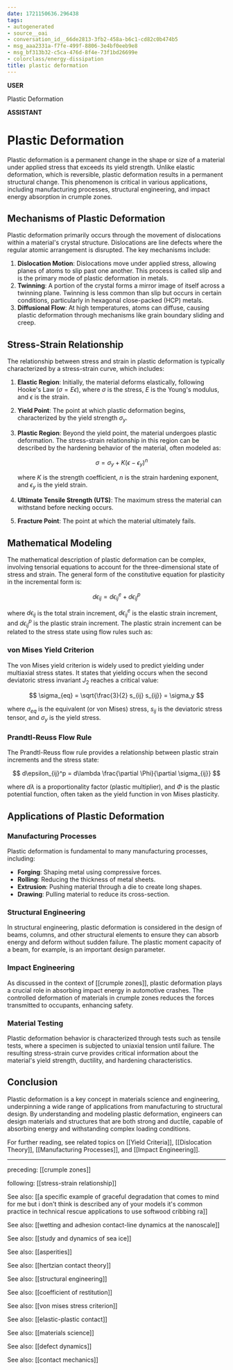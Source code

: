 ```yaml
---
date: 1721150636.296438
tags:
- autogenerated
- source__oai
- conversation_id__66de2813-3fb2-458a-b6c1-cd82c0b474b5
- msg_aaa2331a-f7fe-499f-8806-3e4bf0eeb9e8
- msg_bf313b32-c5ca-476d-8f4e-73f1bd26699e
- colorclass/energy-dissipation
title: plastic deformation
---
```


**USER**

Plastic Deformation


**ASSISTANT**

# Plastic Deformation

Plastic deformation is a permanent change in the shape or size of a material under applied stress that exceeds its yield strength. Unlike elastic deformation, which is reversible, plastic deformation results in a permanent structural change. This phenomenon is critical in various applications, including manufacturing processes, structural engineering, and impact energy absorption in crumple zones.

## Mechanisms of Plastic Deformation

Plastic deformation primarily occurs through the movement of dislocations within a material's crystal structure. Dislocations are line defects where the regular atomic arrangement is disrupted. The key mechanisms include:

1. **Dislocation Motion**: Dislocations move under applied stress, allowing planes of atoms to slip past one another. This process is called slip and is the primary mode of plastic deformation in metals.
2. **Twinning**: A portion of the crystal forms a mirror image of itself across a twinning plane. Twinning is less common than slip but occurs in certain conditions, particularly in hexagonal close-packed (HCP) metals.
3. **Diffusional Flow**: At high temperatures, atoms can diffuse, causing plastic deformation through mechanisms like grain boundary sliding and creep.

## Stress-Strain Relationship

The relationship between stress and strain in plastic deformation is typically characterized by a stress-strain curve, which includes:

1. **Elastic Region**: Initially, the material deforms elastically, following Hooke's Law ($\sigma = E\epsilon$), where $\sigma$ is the stress, $E$ is the Young's modulus, and $\epsilon$ is the strain.
2. **Yield Point**: The point at which plastic deformation begins, characterized by the yield strength $\sigma_y$.
3. **Plastic Region**: Beyond the yield point, the material undergoes plastic deformation. The stress-strain relationship in this region can be described by the hardening behavior of the material, often modeled as:
   
   $$
   \sigma = \sigma_y + K (\epsilon - \epsilon_y)^n
   $$
   
   where $K$ is the strength coefficient, $n$ is the strain hardening exponent, and $\epsilon_y$ is the yield strain.
4. **Ultimate Tensile Strength (UTS)**: The maximum stress the material can withstand before necking occurs.
5. **Fracture Point**: The point at which the material ultimately fails.

## Mathematical Modeling

The mathematical description of plastic deformation can be complex, involving tensorial equations to account for the three-dimensional state of stress and strain. The general form of the constitutive equation for plasticity in the incremental form is:

$$
d\epsilon_{ij} = d\epsilon_{ij}^e + d\epsilon_{ij}^p
$$

where $d\epsilon_{ij}$ is the total strain increment, $d\epsilon_{ij}^e$ is the elastic strain increment, and $d\epsilon_{ij}^p$ is the plastic strain increment. The plastic strain increment can be related to the stress state using flow rules such as:

### von Mises Yield Criterion

The von Mises yield criterion is widely used to predict yielding under multiaxial stress states. It states that yielding occurs when the second deviatoric stress invariant $J_2$ reaches a critical value:

$$
\sigma_{eq} = \sqrt{\frac{3}{2} s_{ij} s_{ij}} = \sigma_y
$$

where $\sigma_{eq}$ is the equivalent (or von Mises) stress, $s_{ij}$ is the deviatoric stress tensor, and $\sigma_y$ is the yield stress.

### Prandtl-Reuss Flow Rule

The Prandtl-Reuss flow rule provides a relationship between plastic strain increments and the stress state:

$$
d\epsilon_{ij}^p = d\lambda \frac{\partial \Phi}{\partial \sigma_{ij}}
$$

where $d\lambda$ is a proportionality factor (plastic multiplier), and $\Phi$ is the plastic potential function, often taken as the yield function in von Mises plasticity.

## Applications of Plastic Deformation

### Manufacturing Processes

Plastic deformation is fundamental to many manufacturing processes, including:

- **Forging**: Shaping metal using compressive forces.
- **Rolling**: Reducing the thickness of metal sheets.
- **Extrusion**: Pushing material through a die to create long shapes.
- **Drawing**: Pulling material to reduce its cross-section.

### Structural Engineering

In structural engineering, plastic deformation is considered in the design of beams, columns, and other structural elements to ensure they can absorb energy and deform without sudden failure. The plastic moment capacity of a beam, for example, is an important design parameter.

### Impact Engineering

As discussed in the context of [[crumple zones]], plastic deformation plays a crucial role in absorbing impact energy in automotive crashes. The controlled deformation of materials in crumple zones reduces the forces transmitted to occupants, enhancing safety.

### Material Testing

Plastic deformation behavior is characterized through tests such as tensile tests, where a specimen is subjected to uniaxial tension until failure. The resulting stress-strain curve provides critical information about the material's yield strength, ductility, and hardening characteristics.

## Conclusion

Plastic deformation is a key concept in materials science and engineering, underpinning a wide range of applications from manufacturing to structural design. By understanding and modeling plastic deformation, engineers can design materials and structures that are both strong and ductile, capable of absorbing energy and withstanding complex loading conditions.

For further reading, see related topics on [[Yield Criteria]], [[Dislocation Theory]], [[Manufacturing Processes]], and [[Impact Engineering]].


---

preceding: [[crumple zones]]  


following: [[stress-strain relationship]]

See also: [[a specific example of graceful degradation that comes to mind for me but i don't think is described any of your models it's common practice in technical rescue applications to use softwood cribbing ra]]


See also: [[wetting and adhesion contact-line dynamics at the nanoscale]]


See also: [[study and dynamics of sea ice]]


See also: [[asperities]]


See also: [[hertzian contact theory]]


See also: [[structural engineering]]


See also: [[coefficient of restitution]]


See also: [[von mises stress criterion]]


See also: [[elastic-plastic contact]]


See also: [[materials science]]


See also: [[defect dynamics]]


See also: [[contact mechanics]]